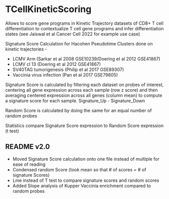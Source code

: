 # TCellKineticScoring
Allows to score gene programs in Kinetic Trajectory datasets of CD8+ T cell differentiation to contextualize T cell gene programs and infer differentiation states (see Jaiswal et al Cancer Cell 2022 for example use case)

Signature Score Calculation for Hacohen Pseudotime Clusters done on kinetic trajectories -
<ul>
  <li>LCMV Arm (Sarkar et al 2008 GSE10239/Doering et al 2012 GSE41867)</li>
  <li>LCMV cl 13 (Doering et al 2012 GSE41867)</li>
  <li>SV40TAG tumorigenesis (Philip et al 2017 GSE89307)</li>
  <li>Vaccinia virus infection (Pan et al 2017 GSE79805)</li>
</ul>

Signature Score is calculated by filtering each dataset on probes of interest, centering all gene expression across each sample (row z score) and then averaging centered expression across all genes (column mean) to compute a signature score for each sample. Signature_Up - Signature_Down <p>

Random Score is calculated by doing the same for an equal number of random probes <p>

Statistics compare Signature Score expression to Random Score expression (t test) <p>

<section>
    <h2>README v2.0</h2>
    <ul>
      <li>Moved Signature Score calculation onto one file instead of multiple for ease of reading</li>
      <li>Condensed random Score (took mean so that # of scores = # of signature Scores)</li>
      <li>Lme instead of T test to compare signature scores and random scores</li>
      <li>Added Slope analysis of Kupper Vaccinia enrichment compared to random probes</li>
    </ul>    
</section>
